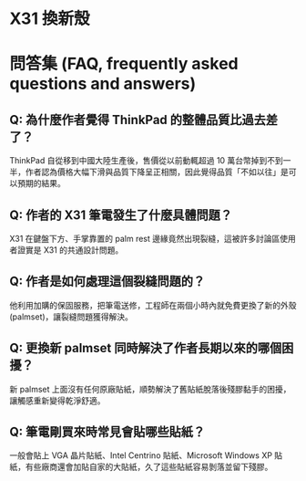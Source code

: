 # X31 換新殼

# 問答集 (FAQ, frequently asked questions and answers)

## Q: 為什麼作者覺得 ThinkPad 的整體品質比過去差了？
ThinkPad 自從移到中國大陸生產後，售價從以前動輒超過 10 萬台幣掉到不到一半，作者認為價格大幅下滑與品質下降呈正相關，因此覺得品質「不如以往」是可以預期的結果。

## Q: 作者的 X31 筆電發生了什麼具體問題？
X31 在鍵盤下方、手掌靠置的 palm rest 邊緣竟然出現裂縫，這被許多討論區使用者證實是 X31 的共通設計問題。

## Q: 作者是如何處理這個裂縫問題的？
他利用加購的保固服務，把筆電送修，工程師在兩個小時內就免費更換了新的外殼 (palmset)，讓裂縫問題獲得解決。

## Q: 更換新 palmset 同時解決了作者長期以來的哪個困擾？
新 palmset 上面沒有任何原廠貼紙，順勢解決了舊貼紙脫落後殘膠黏手的困擾，讓觸感重新變得乾淨舒適。

## Q: 筆電剛買來時常見會貼哪些貼紙？
一般會貼上 VGA 晶片貼紙、Intel Centrino 貼紙、Microsoft Windows XP 貼紙，有些廠商還會加貼自家的大貼紙，久了這些貼紙容易剝落並留下殘膠。